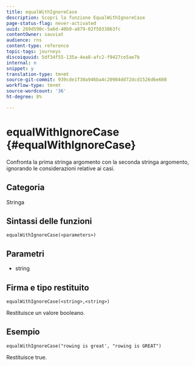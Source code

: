 ```yaml
---
title: equalWithIgnoreCase
description: Scopri la funzione EqualWithIgnoreCase
page-status-flag: never-activated
uuid: 269d590c-5a6d-40b9-a879-02f5033863fc
contentOwner: sauviat
audience: rns
content-type: reference
topic-tags: journeys
discoiquuid: 5df34f55-135a-4ea8-afc2-f9427ce5ae7b
internal: n
snippet: y
translation-type: tm+mt
source-git-commit: 939cde1f30a946ba4c20984dd72dcd1526d6e608
workflow-type: tm+mt
source-wordcount: '36'
ht-degree: 8%

---
```



# equalWithIgnoreCase {#equalWithIgnoreCase}

Confronta la prima stringa argomento con la seconda stringa argomento, ignorando le considerazioni relative ai casi.

## Categoria

Stringa

## Sintassi delle funzioni

`equalWithIgnoreCase(<parameters>)`

## Parametri

* string

## Firma e tipo restituito

`equalWithIgnoreCase(<string>,<string>)`

Restituisce un valore booleano.

## Esempio

`equalWithIgnoreCase("rowing is great', "rowing is GREAT")`

Restituisce true.
